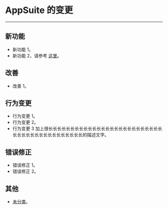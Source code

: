 ﻿# AppSuite 的变更
 ---

## 新功能
+ 新功能 1。
+ 新功能 2，请参考 [这里](https://github.com/carina-studio)。

## 改善
+ 改善 1。

## 行为变更
+ 行为变更 1。
+ 行为变更 2。
+ 行为变更 3 加上很长长长长长长长长长长长长长长长长长长长长长长长长长长长长长长长长长长长长长长长长长长的描述文字。

## 错误修正
+ 错误修正 1。
+ 错误修正 2。

## 其他
+ [未分类](https://github.com/carina-studio)。